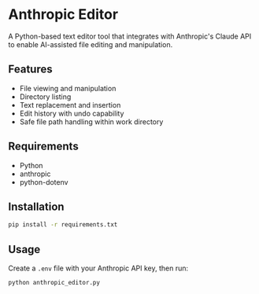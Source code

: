 # Anthropic Editor

A Python-based text editor tool that integrates with Anthropic's Claude API to enable AI-assisted file editing and manipulation.

## Features
- File viewing and manipulation
- Directory listing
- Text replacement and insertion
- Edit history with undo capability
- Safe file path handling within work directory

## Requirements
- Python
- anthropic
- python-dotenv

## Installation
```bash
pip install -r requirements.txt
```

## Usage
Create a `.env` file with your Anthropic API key, then run:
```bash
python anthropic_editor.py
